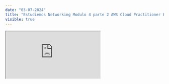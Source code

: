 ```yaml
---
date: "03-07-2024"
title: "Estudiemos Networking Modulo 4 parte 2 AWS Cloud Practitioner Essentials"
visible: true
---
```

<iframe src="https://www.youtube.com/embed/_qJN-9OtpOA" allowfullscreen></iframe>
